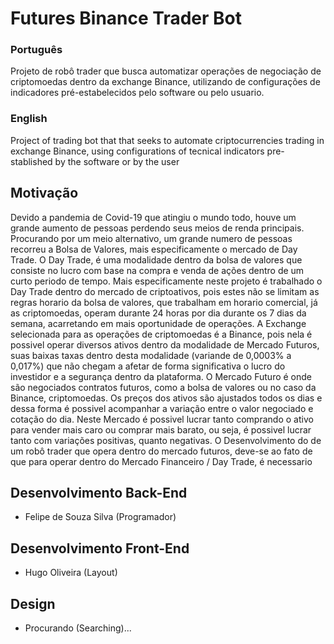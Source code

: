 # Futures Binance Trader Bot

### Português
Projeto de robô trader que busca automatizar operações de negociação de criptomoedas dentro da exchange Binance, utilizando de configurações de indicadores pré-estabelecidos pelo software ou pelo usuario.

### English
Project of trading bot that that seeks to automate criptocurrencies trading in exchange Binance, using configurations of tecnical indicators pre-stablished by the software or by the user

## Motivação
  Devido a pandemia de Covid-19 que atingiu o mundo todo, houve um grande aumento de pessoas perdendo seus meios de renda principais. Procurando por um meio alternativo, um grande numero de pessoas recorreu a Bolsa de Valores, mais especificamente o mercado de Day Trade. O Day Trade, é uma modalidade dentro da bolsa de valores que consiste no lucro com base na compra e venda de ações dentro de um curto periodo de tempo.
  Mais especificamente neste projeto é trabalhado o Day Trade dentro do mercado de criptoativos, pois estes não se limitam as regras horario da bolsa de valores, que trabalham em horario comercial, já as criptomoedas, operam durante 24 horas por dia durante os 7 dias da semana, acarretando em mais oportunidade de operações.
  A Exchange selecionada para as operações de criptomoedas é a Binance, pois nela é possivel operar diversos ativos dentro da modalidade de Mercado Futuros, suas baixas taxas dentro desta modalidade (variande de 0,0003% a 0,017%) que não chegam a afetar de forma significativa o lucro do investidor e a segurança dentro da plataforma.
  O Mercado Futuro é onde são negociados contratos futuros, como a bolsa de valores ou no caso da Binance, criptomoedas. Os preços dos ativos são ajustados todos os dias e dessa forma é possivel acompanhar a variação entre o valor negociado e cotação do dia. Neste Mercado é possivel lucrar tanto comprando o ativo para vender mais caro ou comprar mais barato, ou seja, é possivel lucrar tanto com variações positivas, quanto negativas.
  O Desenvolvimento do de um robô trader que opera dentro do mercado futuros, deve-se ao fato de que para operar dentro do Mercado Financeiro / Day Trade, é necessario



## Desenvolvimento Back-End
 * Felipe de Souza Silva (Programador)
## Desenvolvimento Front-End
 * Hugo Oliveira (Layout)
 
## Design
 * Procurando (Searching)...


